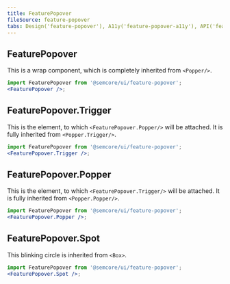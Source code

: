 ```yaml
---
title: FeaturePopover
fileSource: feature-popover
tabs: Design('feature-popover'), A11y('feature-popover-a11y'), API('feature-popover-api'), Example('feature-popover-code'), Changelog('feature-popover-changelog')
---
```


## FeaturePopover

This is a wrap component, which is completely inherited from `<Popper/>`.

```jsx
import FeaturePopover from '@semcore/ui/feature-popover';
<FeaturePopover />;
```

<TypesView type="PopperProps" :types={...types} />

## FeaturePopover.Trigger

This is the element, to which `<FeaturePopover.Popper/>` will be attached. It is fully inherited from `<Popper.Trigger/>`.

```jsx
import FeaturePopover from '@semcore/ui/feature-popover';
<FeaturePopover.Trigger />;
```

<TypesView type="PopperTriggerProps" :types={...types} />

## FeaturePopover.Popper

This is the element, to which `<FeaturePopover.Trigger/>` will be attached. It is fully inherited from `<Popper.Popper/>`.

```jsx
import FeaturePopover from '@semcore/ui/feature-popover';
<FeaturePopover.Popper />;
```

<TypesView type="FeaturePopoverPopperProps" :types={...types} />

## FeaturePopover.Spot

This blinking circle is inherited from `<Box>`.

```jsx
import FeaturePopover from '@semcore/ui/feature-popover';
<FeaturePopover.Spot />;
```

<script setup>import { data as types } from '@types.data.ts';</script>